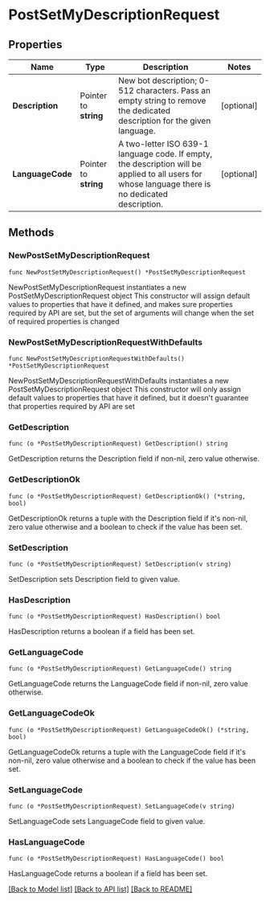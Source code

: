 # PostSetMyDescriptionRequest

## Properties

Name | Type | Description | Notes
------------ | ------------- | ------------- | -------------
**Description** | Pointer to **string** | New bot description; 0-512 characters. Pass an empty string to remove the dedicated description for the given language. | [optional] 
**LanguageCode** | Pointer to **string** | A two-letter ISO 639-1 language code. If empty, the description will be applied to all users for whose language there is no dedicated description. | [optional] 

## Methods

### NewPostSetMyDescriptionRequest

`func NewPostSetMyDescriptionRequest() *PostSetMyDescriptionRequest`

NewPostSetMyDescriptionRequest instantiates a new PostSetMyDescriptionRequest object
This constructor will assign default values to properties that have it defined,
and makes sure properties required by API are set, but the set of arguments
will change when the set of required properties is changed

### NewPostSetMyDescriptionRequestWithDefaults

`func NewPostSetMyDescriptionRequestWithDefaults() *PostSetMyDescriptionRequest`

NewPostSetMyDescriptionRequestWithDefaults instantiates a new PostSetMyDescriptionRequest object
This constructor will only assign default values to properties that have it defined,
but it doesn't guarantee that properties required by API are set

### GetDescription

`func (o *PostSetMyDescriptionRequest) GetDescription() string`

GetDescription returns the Description field if non-nil, zero value otherwise.

### GetDescriptionOk

`func (o *PostSetMyDescriptionRequest) GetDescriptionOk() (*string, bool)`

GetDescriptionOk returns a tuple with the Description field if it's non-nil, zero value otherwise
and a boolean to check if the value has been set.

### SetDescription

`func (o *PostSetMyDescriptionRequest) SetDescription(v string)`

SetDescription sets Description field to given value.

### HasDescription

`func (o *PostSetMyDescriptionRequest) HasDescription() bool`

HasDescription returns a boolean if a field has been set.

### GetLanguageCode

`func (o *PostSetMyDescriptionRequest) GetLanguageCode() string`

GetLanguageCode returns the LanguageCode field if non-nil, zero value otherwise.

### GetLanguageCodeOk

`func (o *PostSetMyDescriptionRequest) GetLanguageCodeOk() (*string, bool)`

GetLanguageCodeOk returns a tuple with the LanguageCode field if it's non-nil, zero value otherwise
and a boolean to check if the value has been set.

### SetLanguageCode

`func (o *PostSetMyDescriptionRequest) SetLanguageCode(v string)`

SetLanguageCode sets LanguageCode field to given value.

### HasLanguageCode

`func (o *PostSetMyDescriptionRequest) HasLanguageCode() bool`

HasLanguageCode returns a boolean if a field has been set.


[[Back to Model list]](../README.md#documentation-for-models) [[Back to API list]](../README.md#documentation-for-api-endpoints) [[Back to README]](../README.md)


